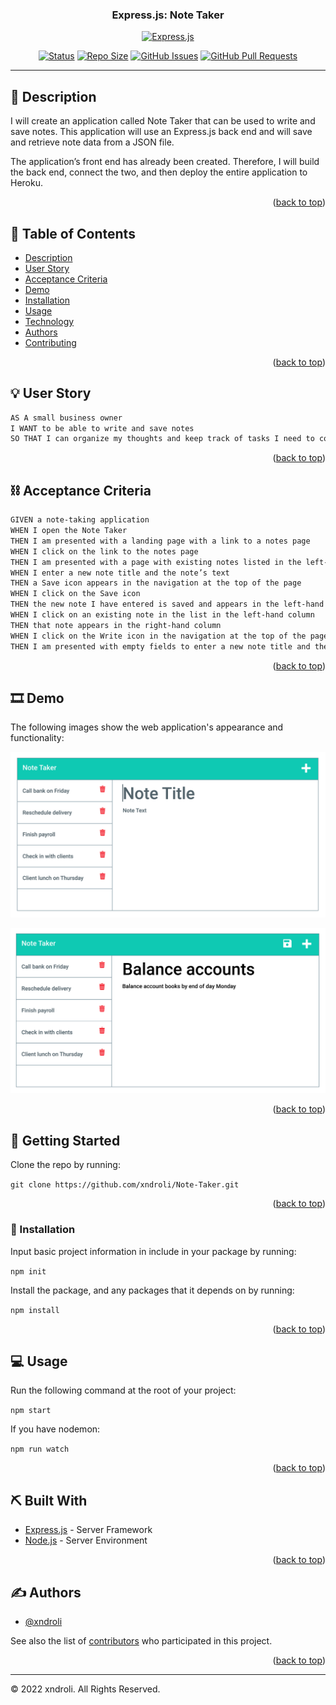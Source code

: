 <a name="readme-top"></a>

<h3 align="center">Express.js: Note Taker </h3>

<div align="center">

[![Express.js](https://img.shields.io/badge/expressjs-orange.svg)](https://expressjs.com/)

[![Status](https://img.shields.io/badge/status-active-success.svg)]()
[![Repo Size](https://img.shields.io/github/repo-size/xndroli/Note-Taker.svg)](https://github.com/xndroli/Note-Taker/issues)
[![GitHub Issues](https://img.shields.io/github/issues/xndroli/Note-Taker.svg)](https://github.com/xndroli/Note-Taker/issues)
[![GitHub Pull Requests](https://img.shields.io/github/issues-pr/xndroli/Note-Taker.svg)](https://github.com/xndroli/Note-Taker/pulls)

</div>

---

## 🔗 Description <a name = "description"></a>

I will create an application called Note Taker that can be used to write and save notes. This application will use an Express.js back end and will save and retrieve note data from a JSON file.

The application’s front end has already been created. Therefore, I will build the back end, connect the two, and then deploy the entire application to Heroku.

<p align="right">(<a href="#readme-top">back to top</a>)</p>

## 📝 Table of Contents

- [Description](#description)
- [User Story](#user_story)
- [Acceptance Criteria](#acceptance_criteria)
- [Demo](#demo)
- [Installation](#installation)
- [Usage](#usage)
- [Technology](#built_with)
- [Authors](#authors)
- [Contributing](../CONTRIBUTING.md)

<p align="right">(<a href="#readme-top">back to top</a>)</p>

## 💡 User Story <a name = "user_story"></a>

```md
AS A small business owner
I WANT to be able to write and save notes
SO THAT I can organize my thoughts and keep track of tasks I need to complete
```

<p align="right">(<a href="#readme-top">back to top</a>)</p>

## ⛓️ Acceptance Criteria <a name = "acceptance_criteria"></a>

```md
GIVEN a note-taking application
WHEN I open the Note Taker
THEN I am presented with a landing page with a link to a notes page
WHEN I click on the link to the notes page
THEN I am presented with a page with existing notes listed in the left-hand column, plus empty fields to enter a new note title and the note’s text in the right-hand column
WHEN I enter a new note title and the note’s text
THEN a Save icon appears in the navigation at the top of the page
WHEN I click on the Save icon
THEN the new note I have entered is saved and appears in the left-hand column with the other existing notes
WHEN I click on an existing note in the list in the left-hand column
THEN that note appears in the right-hand column
WHEN I click on the Write icon in the navigation at the top of the page
THEN I am presented with empty fields to enter a new note title and the note’s text in the right-hand column
```

<p align="right">(<a href="#readme-top">back to top</a>)</p>

## 🎞️ Demo <a name = "demo"></a>

The following images show the web application's appearance and functionality:

[![Express.js: Note Taker](./public/assets/images/noteTaker-demo-01.png)](https://github.com/xndroli/Note-Taker/)

[![Express.js: Note Taker](./public/assets/images/noteTaker-demo-02.png)](https://github.com/xndroli/Note-Taker/)

<p align="right">(<a href="#readme-top">back to top</a>)</p>

## 🏁 Getting Started <a name = "getting_started"></a>

Clone the repo by running:

`git clone https://github.com/xndroli/Note-Taker.git`

<p align="right">(<a href="#readme-top">back to top</a>)</p>

### 💾 Installation <a name = "installation"></a>

Input basic project information in include in your package by running:

`npm init`

Install the package, and any packages that it depends on by running:

`npm install`

<p align="right">(<a href="#readme-top">back to top</a>)</p>

## 💻 Usage <a name="usage"></a>

Run the following command at the root of your project:

`npm start`

If you have nodemon:

`npm run watch`

<p align="right">(<a href="#readme-top">back to top</a>)</p>

## ⛏️ Built With <a name = "built_with"></a>

- [Express.js](https://expressjs.com/) - Server Framework
- [Node.js](https://nodejs.org/en/) - Server Environment

<p align="right">(<a href="#readme-top">back to top</a>)</p>

## ✍️ Authors <a name = "authors"></a>

- [@xndroli](https://github.com/xndroli)

See also the list of [contributors](https://github.com/xndroli/Note-Taker/contributors) who participated in this project.

<p align="right">(<a href="#readme-top">back to top</a>)</p>

---

© 2022 xndroli. All Rights Reserved.
